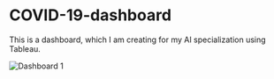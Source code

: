 # COVID-19-dashboard
This is a dashboard, which I am creating for my AI specialization using Tableau. 

![Dashboard 1](https://user-images.githubusercontent.com/64732465/189124671-5c5ac35d-8d45-4e1d-9525-828692c26fad.png)
